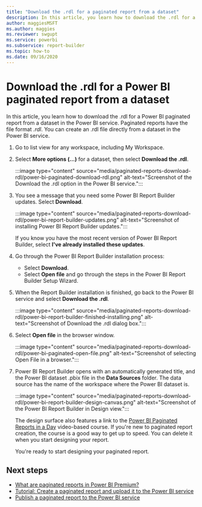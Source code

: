 ```yaml
---
title: "Download the .rdl for a paginated report from a dataset"
description: In this article, you learn how to download the .rdl for a Power BI paginated report from a shared dataset in the Power BI service.
author: maggiesMSFT
ms.author: maggies
ms.reviewer: swgupt
ms.service: powerbi
ms.subservice: report-builder
ms.topic: how-to
ms.date: 09/16/2020
---
```


# Download the .rdl for a Power BI paginated report from a dataset

In this article, you learn how to download the .rdl for a Power BI paginated report from a dataset in the Power BI service. Paginated reports have the file format *.rdl*. You can create an .rdl file directly from a  dataset in the Power BI service.

1. Go to list view for any workspace, including My Workspace. 
1. Select **More options (...)** for a dataset, then select **Download the .rdl**.

    :::image type="content" source="media/paginated-reports-download-rdl/power-bi-paginated-download-rdl.png" alt-text="Screenshot of the Download the .rdl option in the Power BI service.":::
1. You see a message that you need some Power BI Report Builder updates. Select **Download**. 

    :::image type="content" source="media/paginated-reports-download-rdl/power-bi-report-builder-updates.png" alt-text="Screenshot of installing Power BI Report Builder updates.":::

    If you know you have the most recent version of Power BI Report Builder, select **I've already installed these updates**.

1. Go through the Power BI Report Builder installation process: 

    - Select **Download**.  
    - Select **Open file** and go through the steps in the Power BI Report Builder Setup Wizard.

1. When the Report Builder installation is finished, go back to the Power BI service and select **Download the .rdl**.

    :::image type="content" source="media/paginated-reports-download-rdl/power-bi-report-builder-finished-installing.png" alt-text="Screenshot of Download the .rdl dialog box.":::

1. Select **Open file** in the browser window.

    :::image type="content" source="media/paginated-reports-download-rdl/power-bi-paginated-open-file.png" alt-text="Screenshot of selecting Open File in a browser.":::

1. Power BI Report Builder opens with an automatically generated title, and the Power BI dataset .pbix file in the **Data Sources** folder. The data source has the name of the workspace where the Power BI dataset is.

    :::image type="content" source="media/paginated-reports-download-rdl/power-bi-report-builder-design-canvas.png" alt-text="Screenshot of the Power BI Report Builder in Design view.":::

    The design surface also features a link to the [Power BI Paginated Reports in a Day](../learning-catalog/paginated-reports-online-course.md) video-based course. If you're new to paginated report creation, the course is a good way to get up to speed.  You can delete it when you start designing your report.

    You're ready to start designing your paginated report.
 
## Next steps 

- [What are paginated reports in Power BI Premium?](paginated-reports-report-builder-power-bi.md)  
- [Tutorial: Create a paginated report and upload it to the Power BI service](paginated-reports-quickstart-aw.md)
- [Publish a paginated report to the Power BI service](paginated-reports-save-to-power-bi-service.md)

